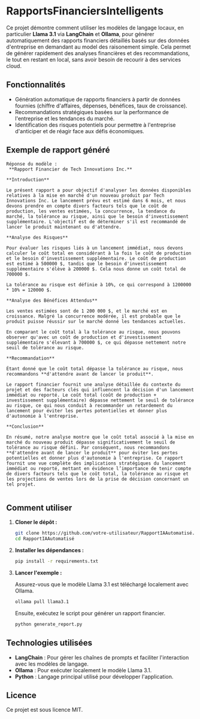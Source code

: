 # RapportsFinanciersIntelligents

Ce projet démontre comment utiliser les modèles de langage locaux, en particulier **Llama 3.1** via **LangChain** et **Ollama**, pour générer automatiquement des rapports financiers détaillés basés sur des données d'entreprise en demandant au model des raisonement simple. Cela permet de générer rapidement des analyses financières et des recommandations, le tout en restant en local, sans avoir besoin de recourir à des services cloud.

## Fonctionnalités

- Génération automatique de rapports financiers à partir de données fournies (chiffre d'affaires, dépenses, bénéfices, taux de croissance).
- Recommandations stratégiques basées sur la performance de l'entreprise et les tendances du marché.
- Identification des risques potentiels pour permettre à l'entreprise d'anticiper et de réagir face aux défis économiques.

## Exemple de rapport généré

```
Réponse du modèle :
 **Rapport Financier de Tech Innovations Inc.**

**Introduction**

Le présent rapport a pour objectif d'analyser les données disponibles relatives à la mise en marché d'un nouveau produit par Tech Innovations Inc. Le lancement prévu est estimé dans 6 mois, et nous devons prendre en compte divers facteurs tels que le coût de production, les ventes estimées, la concurrence, la tendance du marché, la tolérance au risque, ainsi que le besoin d'investissement supplémentaire. L'objectif est de déterminer s'il est recommandé de lancer le produit maintenant ou d'attendre.

**Analyse des Risques**

Pour évaluer les risques liés à un lancement immédiat, nous devons calculer le coût total en considérant à la fois le coût de production et le besoin d'investissement supplémentaire. Le coût de production est estimé à 500000 $, tandis que le besoin d'investissement supplémentaire s'élève à 200000 $. Cela nous donne un coût total de 700000 $. 

La tolérance au risque est définie à 10%, ce qui correspond à 1200000 * 10% = 120000 $.

**Analyse des Bénéfices Attendus**

Les ventes estimées sont de 1 200 000 $, et le marché est en croissance. Malgré la concurrence modérée, il est probable que le produit puisse réussir sur le marché donné les tendances actuelles.

En comparant le coût total à la tolérance au risque, nous pouvons observer qu'avec un coût de production et d'investissement supplémentaire s'élevant à 700000 $, ce qui dépasse nettement notre seuil de tolérance au risque. 

**Recommandation**

Étant donné que le coût total dépasse la tolérance au risque, nous recommandons **d'attendre avant de lancer le produit**.

Le rapport financier fournit une analyse détaillée du contexte du projet et des facteurs clés qui influencent la décision d'un lancement immédiat ou reporté. Le coût total (coût de production + investissement supplémentaire) dépasse nettement le seuil de tolérance au risque, ce qui nous conduit à recommander un retardement du lancement pour éviter les pertes potentielles et donner plus d'autonomie à l'entreprise.

**Conclusion**

En résumé, notre analyse montre que le coût total associé à la mise en marché du nouveau produit dépasse significativement le seuil de tolérance au risque défini. Par conséquent, nous recommandons **d'attendre avant de lancer le produit** pour éviter les pertes potentielles et donner plus d'autonomie à l'entreprise. Ce rapport fournit une vue complète des implications stratégiques du lancement immédiat ou reporté, mettant en évidence l’importance de tenir compte de divers facteurs tels que le coût total, la tolérance au risque et les projections de ventes lors de la prise de décision concernant un tel projet.


```

## Comment utiliser

1. **Cloner le dépôt :**

   ```bash
   git clone https://github.com/votre-utilisateur/RapportIAAutomatisé.git
   cd RapportIAAutomatisé
   ```

2. **Installer les dépendances :**

   ```bash
   pip install -r requirements.txt
   ```

3. **Lancer l'exemple :**

   Assurez-vous que le modèle Llama 3.1 est téléchargé localement avec Ollama.

   ```bash
   ollama pull llama3.1
   ```

   Ensuite, exécutez le script pour générer un rapport financier.

   ```bash
   python generate_report.py
   ```

## Technologies utilisées

- **LangChain** : Pour gérer les chaînes de prompts et faciliter l'interaction avec les modèles de langage.
- **Ollama** : Pour exécuter localement le modèle Llama 3.1.
- **Python** : Langage principal utilisé pour développer l'application.

## Licence

Ce projet est sous licence MIT.
